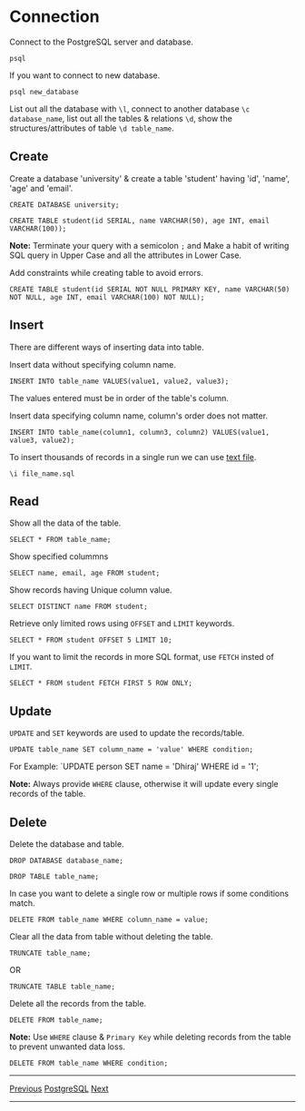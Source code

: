# Connection
Connect to the PostgreSQL server and database.
```
psql
```
If you want to connect to new database.
```
psql new_database
```
List out all the database with `\l`, connect to another database `\c database_name`, list out all the tables & relations `\d`, show the structures/attributes of table `\d table_name`.

## Create
Create a database 'university' & create a table 'student' having 'id', 'name', 'age' and 'email'.
```
CREATE DATABASE university;

CREATE TABLE student(id SERIAL, name VARCHAR(50), age INT, email VARCHAR(100));
```
**Note:** Terminate your query with a semicolon `;`  and Make a habit of writing SQL query in Upper Case and all the attributes in Lower Case.

Add constraints while creating table to avoid errors.
```
CREATE TABLE student(id SERIAL NOT NULL PRIMARY KEY, name VARCHAR(50) NOT NULL, age INT, email VARCHAR(100) NOT NULL);
```

## Insert
There are different ways of inserting data into table.

Insert data without specifying column name.
```
INSERT INTO table_name VALUES(value1, value2, value3);
```
The values entered must be in order of the table's column.

Insert data specifying column name, column's order does not matter.
```
INSERT INTO table_name(column1, column3, column2) VALUES(value1, value3, value2);
```
To insert thousands of records in a single run we can use [text file](person.sql).
```
\i file_name.sql
```
## Read
Show all the data of the table.
```
SELECT * FROM table_name;
```
Show specified colummns
```
SELECT name, email, age FROM student;
```
Show records having Unique column value.
```
SELECT DISTINCT name FROM student;
```
Retrieve only limited rows using `OFFSET` and `LIMIT` keywords.
```
SELECT * FROM student OFFSET 5 LIMIT 10;
```
If you want to limit the records in more SQL format, use `FETCH` insted of `LIMIT`.
```
SELECT * FROM student FETCH FIRST 5 ROW ONLY;
```

## Update
`UPDATE` and `SET` keywords are used to update the records/table.
```
UPDATE table_name SET column_name = 'value' WHERE condition;
```
For Example: `UPDATE person SET name = 'Dhiraj' WHERE id = '1';

**Note:** Always provide `WHERE` clause, otherwise it will update every single records of the table.

## Delete
Delete the database and table.
```
DROP DATABASE database_name;

DROP TABLE table_name;
```
In case you want to delete a single row or multiple rows if some conditions match.
```
DELETE FROM table_name WHERE column_name = value;
```
Clear all the data from table without deleting the table.
```
TRUNCATE table_name;
```
OR
```
TRUNCATE TABLE table_name;
```
Delete all the records from the table.
```
DELETE FROM table_name;
```
**Note:** Use `WHERE` clause & `Primary Key` while deleting records from the table to prevent unwanted data loss.
```
DELETE FROM table_name WHERE condition;
```

------

[Previous](/PostgreSQL/ch1-PostgreSQL-Installation-Ubuntu.md)       [PostgreSQL](/PostgreSQL/README.md)          [Next](/PostgreSQL/ch3-creating-table.md)

------
